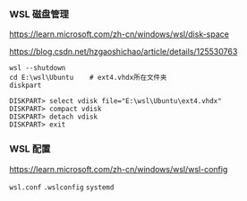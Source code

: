 ### WSL 磁盘管理

https://learn.microsoft.com/zh-cn/windows/wsl/disk-space

https://blog.csdn.net/hzgaoshichao/article/details/125530763

```shell
wsl --shutdown
cd E:\wsl\Ubuntu	# ext4.vhdx所在文件夹
diskpart
```

```shell
DISKPART> select vdisk file="E:\wsl\Ubuntu\ext4.vhdx"
DISKPART> compact vdisk
DISKPART> detach vdisk
DISKPART> exit
```

### WSL 配置

https://learn.microsoft.com/zh-cn/windows/wsl/wsl-config

`wsl.conf` `.wslconfig` `systemd`